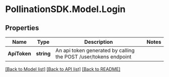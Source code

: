
# PollinationSDK.Model.Login

## Properties

Name | Type | Description | Notes
------------ | ------------- | ------------- | -------------
**ApiToken** | **string** | An api token generated by calling the POST /user/tokens endpoint | 

[[Back to Model list]](../README.md#documentation-for-models)
[[Back to API list]](../README.md#documentation-for-api-endpoints)
[[Back to README]](../README.md)

